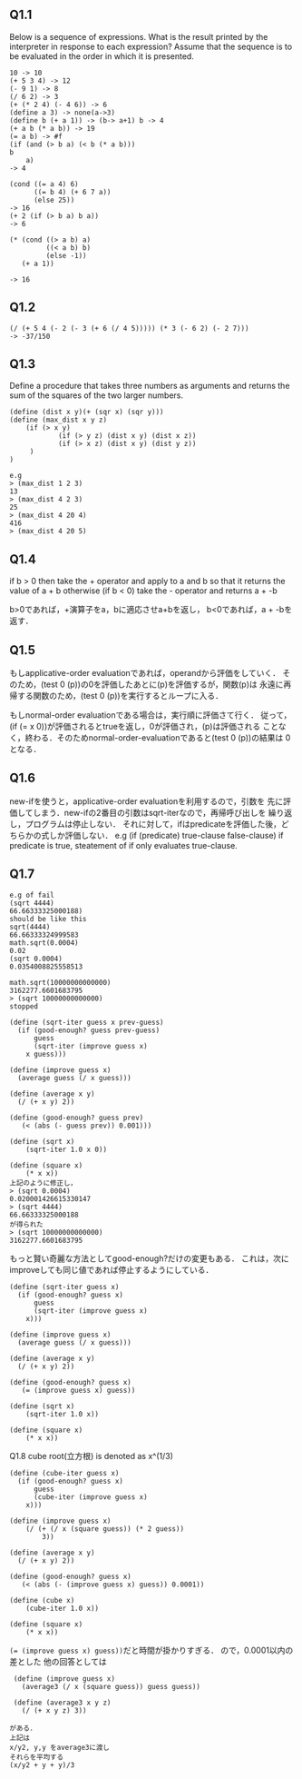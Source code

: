 Q1.1
----
 Below is a sequence of expressions. What is the result printed by the interpreter in response to each expression? Assume that the sequence is to be evaluated in the order in which it is presented.


```
10 -> 10
(+ 5 3 4) -> 12
(- 9 1) -> 8
(/ 6 2) -> 3
(+ (* 2 4) (- 4 6)) -> 6
(define a 3) -> none(a->3)
(define b (+ a 1)) -> (b-> a+1) b -> 4
(+ a b (* a b)) -> 19
(= a b) -> #f
(if (and (> b a) (< b (* a b)))  
b
    a)
-> 4

(cond ((= a 4) 6)
      ((= b 4) (+ 6 7 a))
      (else 25))
-> 16 
(+ 2 (if (> b a) b a))
-> 6

(* (cond ((> a b) a)
         ((< a b) b)
         (else -1))
   (+ a 1))

-> 16
```

Q1.2
----

```
(/ (+ 5 4 (- 2 (- 3 (+ 6 (/ 4 5))))) (* 3 (- 6 2) (- 2 7)))
-> -37/150
```

Q1.3
----

Define a procedure that takes three numbers as arguments and returns the sum of the squares of the two larger numbers.


```
(define (dist x y)(+ (sqr x) (sqr y)))
(define (max_dist x y z)
    (if (> x y)
            (if (> y z) (dist x y) (dist x z))
            (if (> x z) (dist x y) (dist y z))
     )
)

e.g
> (max_dist 1 2 3)
13
> (max_dist 4 2 3)
25
> (max_dist 4 20 4)
416
> (max_dist 4 20 5)
```

Q1.4
-----

if b > 0 then take the + operator and apply to a and b 
so that it returns the value of a + b
otherwise (if b < 0)  take the - operator and returns a + -b

b>0であれば，+演算子をa，bに適応させa+bを返し，
b<0であれば，a + -bを返す．

Q1.5
---------
もしapplicative-order evaluationであれば，operandから評価をしていく．
そのため，(test 0 (p))の0を評価したあとに(p)を評価するが，関数(p)は
永遠に再帰する関数のため，(test 0 (p))を実行するとループに入る．

もしnormal-order evaluationである場合は，実行順に評価さて行く．
従って，(if (= x 0))が評価されるとtrueを返し，0が評価され，(p)は評価される
ことなく，終わる．そのためnormal-order-evaluationであると(test 0 (p))の結果は
0となる．

Q1.6
-----
new-ifを使うと，applicative-order evaluationを利用するので，引数を
先に評価してしまう．new-ifの2番目の引数はsqrt-iterなので，再帰呼び出しを
繰り返し，プログラムは停止しない．
それに対して，ifはpredicateを評価した後，どちらかの式しか評価しない．
e.g (if (predicate) true-clause false-clause)
if predicate is true, steatement of if only evaluates true-clause.

Q1.7
-----

```
e.g of fail
(sqrt 4444)
66.66333325000188)
should be like this
sqrt(4444)
66.66333324999583
math.sqrt(0.0004)
0.02
(sqrt 0.0004)
0.0354008825558513

math.sqrt(10000000000000)
3162277.6601683795
> (sqrt 10000000000000)
stopped
```

```
(define (sqrt-iter guess x prev-guess)
  (if (good-enough? guess prev-guess)
      guess
      (sqrt-iter (improve guess x)
    x guess)))

(define (improve guess x)
  (average guess (/ x guess)))

(define (average x y)
  (/ (+ x y) 2))

(define (good-enough? guess prev)
   (< (abs (- guess prev)) 0.001)))

(define (sqrt x)
    (sqrt-iter 1.0 x 0))

(define (square x)
    (* x x))
上記のように修正し，
> (sqrt 0.0004)
0.020001426615330147
> (sqrt 4444)
66.66333325000188
が得られた
> (sqrt 10000000000000)
3162277.6601683795
```

もっと賢い奇麗な方法としてgood-enough?だけの変更もある．
これは，次にimproveしても同じ値であれば停止するようにしている．

```
(define (sqrt-iter guess x)
  (if (good-enough? guess x)
      guess
      (sqrt-iter (improve guess x)
    x)))

(define (improve guess x)
  (average guess (/ x guess)))

(define (average x y)
  (/ (+ x y) 2))

(define (good-enough? guess x)
   (= (improve guess x) guess))

(define (sqrt x)
    (sqrt-iter 1.0 x))

(define (square x)
    (* x x))
```

Q1.8
cube root(立方根) is denoted as x^(1/3)

```
(define (cube-iter guess x)
  (if (good-enough? guess x)
      guess
      (cube-iter (improve guess x)
    x)))

(define (improve guess x)
    (/ (+ (/ x (square guess)) (* 2 guess))
        3))

(define (average x y)
  (/ (+ x y) 2))

(define (good-enough? guess x)
   (< (abs (- (improve guess x) guess)) 0.0001))

(define (cube x)
    (cube-iter 1.0 x))

(define (square x)
    (* x x))
```

`(= (improve guess x) guess))`だと時間が掛かりすぎる．
ので，0.0001以内の差とした
他の回答としては

```
 (define (improve guess x) 
   (average3 (/ x (square guess)) guess guess)) 
  
 (define (average3 x y z) 
   (/ (+ x y z) 3))
```

```
がある．
上記は
x/y2, y,y をaverage3に渡し
それらを平均する
(x/y2 + y + y)/3
```
